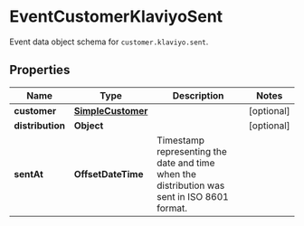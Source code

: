 

# EventCustomerKlaviyoSent

Event data object schema for `customer.klaviyo.sent`.

## Properties

| Name | Type | Description | Notes |
|------------ | ------------- | ------------- | -------------|
|**customer** | [**SimpleCustomer**](SimpleCustomer.md) |  |  [optional] |
|**distribution** | **Object** |  |  [optional] |
|**sentAt** | **OffsetDateTime** | Timestamp representing the date and time when the distribution was sent in ISO 8601 format. |  |



